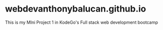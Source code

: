 # webdevanthonybalucan.github.io
This is my MIni Project 1 in KodeGo's Full stack web development bootcamp
